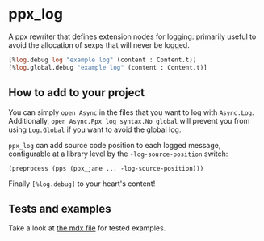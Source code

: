 ppx_log
=======

A ppx rewriter that defines extension nodes for logging: primarily useful
to avoid the allocation of sexps that will never be logged.

```ocaml
[%log.debug log "example log" (content : Content.t)]
[%log.global.debug "example log" (content : Content.t)]
```

How to add to your project
--------------------------

You can simply `open Async` in the files that you want to log with
`Async.Log`.  Additionally, `open Async.Ppx_log_syntax.No_global` will
prevent you from using `Log.Global` if you want to avoid the global log.

`ppx_log` can add source code position to each logged message,
configurable at a library level by the `-log-source-position` switch:

```sexp
(preprocess (pps (ppx_jane ... -log-source-position)))
```

Finally `[%log.debug]` to your heart's content!

Tests and examples
------------------
Take a look at [the mdx file](test/test-ppx-log.mdx) for tested examples.

